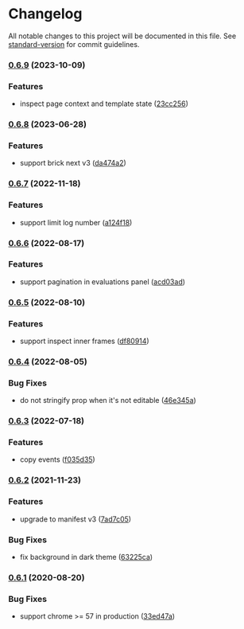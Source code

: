 # Changelog

All notable changes to this project will be documented in this file. See [standard-version](https://github.com/conventional-changelog/standard-version) for commit guidelines.

### [0.6.9](https://github.com/easyops-cn/brick-next-devtools/compare/v0.6.8...v0.6.9) (2023-10-09)

### Features

- inspect page context and template state ([23cc256](https://github.com/easyops-cn/brick-next-devtools/commit/23cc2564b16d7d0337cd962232e232d150fd566a))

### [0.6.8](https://github.com/easyops-cn/brick-next-devtools/compare/v0.6.7...v0.6.8) (2023-06-28)

### Features

- support brick next v3 ([da474a2](https://github.com/easyops-cn/brick-next-devtools/commit/da474a2bd1e4f7ff0960bd2aeb9b171b3026582b))

### [0.6.7](https://github.com/easyops-cn/brick-next-devtools/compare/v0.6.6...v0.6.7) (2022-11-18)

### Features

- support limit log number ([a124f18](https://github.com/easyops-cn/brick-next-devtools/commit/a124f181793cda9a28c1d45da2690dc9ca9b0c9c))

### [0.6.6](https://github.com/easyops-cn/brick-next-devtools/compare/v0.6.5...v0.6.6) (2022-08-17)

### Features

- support pagination in evaluations panel ([acd03ad](https://github.com/easyops-cn/brick-next-devtools/commit/acd03ade05c2c6398c3681299e928e1ea71eae21))

### [0.6.5](https://github.com/easyops-cn/brick-next-devtools/compare/v0.6.4...v0.6.5) (2022-08-10)

### Features

- support inspect inner frames ([df80914](https://github.com/easyops-cn/brick-next-devtools/commit/df80914dd770a6fd7f1fdec37a7de3589409f02e))

### [0.6.4](https://github.com/easyops-cn/brick-next-devtools/compare/v0.6.3...v0.6.4) (2022-08-05)

### Bug Fixes

- do not stringify prop when it's not editable ([46e345a](https://github.com/easyops-cn/brick-next-devtools/commit/46e345a3aaa29b4435b0b0adc374527be6151fcc))

### [0.6.3](https://github.com/easyops-cn/brick-next-devtools/compare/v0.6.2...v0.6.3) (2022-07-18)

### Features

- copy events ([f035d35](https://github.com/easyops-cn/brick-next-devtools/commit/f035d35b7b968a986d6b7fd89e506f780dfe1052))

### [0.6.2](https://github.com/easyops-cn/brick-next-devtools/compare/v0.6.1...v0.6.2) (2021-11-23)

### Features

- upgrade to manifest v3 ([7ad7c05](https://github.com/easyops-cn/brick-next-devtools/commit/7ad7c05133b8e5d4cea2d5f739b42ed585a744be))

### Bug Fixes

- fix background in dark theme ([63225ca](https://github.com/easyops-cn/brick-next-devtools/commit/63225ca8f9cffc0f23f824ce61537fb62a9e09cb))

### [0.6.1](https://github.com/easyops-cn/brick-next-devtools/compare/v0.6.0...v0.6.1) (2020-08-20)

### Bug Fixes

- support chrome >= 57 in production ([33ed47a](https://github.com/easyops-cn/brick-next-devtools/commit/33ed47a178d6a2c34aebd64721b275ba3f00a70c))
